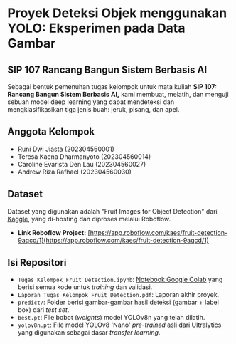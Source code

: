 # Proyek Deteksi Objek menggunakan YOLO: Eksperimen pada Data Gambar
## SIP 107 Rancang Bangun Sistem Berbasis AI

Sebagai  bentuk pemenuhan tugas kelompok untuk mata kuliah **SIP 107: Rancang Bangun Sistem Berbasis AI,** kami membuat, melatih, dan menguji sebuah model deep learning yang dapat mendeteksi dan mengklasifikasikan tiga jenis buah: jeruk, pisang, dan apel.


## Anggota Kelompok
* Runi Dwi Jiasta (202304560001)
* Teresa Kaena Dharmanyoto (202304560014)
* Caroline Evarista Den Lau (202304560027)
* Andrew Riza Rafhael (202304560030)

## Dataset
Dataset yang digunakan adalah "Fruit Images for Object Detection" dari [Kaggle](https://www.kaggle.com/datasets/mbkinaci/fruit-images-for-object-detection), yang di-hosting dan diproses melalui Roboflow.
* **Link Roboflow Project:** [https://app.roboflow.com/kaes/fruit-detection-9aqcd/1](https://app.roboflow.com/kaes/fruit-detection-9aqcd/1)

## Isi Repositori
* `Tugas Kelompok_Fruit Detection.ipynb`: [Notebook Google Colab](https://colab.research.google.com/drive/1ew9ePfMKv3LplhY6TiAKLCQ73RFrM_fx?usp=sharing) yang berisi semua kode untuk *training* dan validasi.
* `Laporan Tugas_Kelompok Fruit Detection.pdf`: Laporan akhir proyek.
* `predict/`: Folder berisi gambar-gambar hasil deteksi (gambar + label box) dari *test set*.
* `best.pt`: File bobot (*weights*) model YOLOv8n yang telah dilatih.
* `yolov8n.pt`: File model YOLOv8 'Nano' *pre-trained* asli dari Ultralytics yang digunakan sebagai dasar *transfer learning*.
